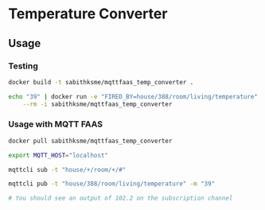 # Temperature Converter

## Usage 

### Testing

```sh
docker build -t sabithksme/mqttfaas_temp_converter .

echo "39" | docker run -e "FIRED_BY=house/388/room/living/temperature" \
    --rm -i sabithksme/mqttfaas_temp_converter
```

### Usage  with MQTT FAAS

```sh
docker pull sabithksme/mqttfaas_temp_converter

export MQTT_HOST="localhost"

mqttcli sub -t "house/+/room/+/#"

mqttcli pub -t "house/388/room/living/temperature" -m "39"

# You should see an output of 102.2 on the subscription channel
```